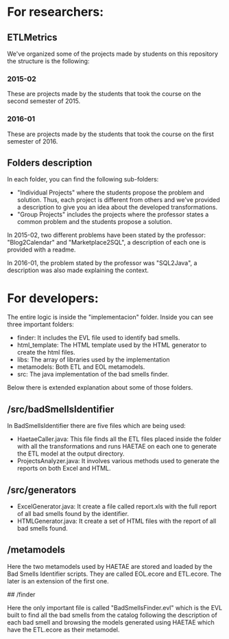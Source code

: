 # For researchers:

## ETLMetrics
We've organized some of the projects made by students on this repository the structure is the following:

### 2015-02
These are projects made by the students that took the course on the second semester of 2015.

### 2016-01
These are projects made by the students that took the course on the first semester of 2016.

## Folders description

In each folder, you can find the following sub-folders:
* "Individual Projects" where the students propose the problem and solution. Thus, each project is different from others and we've provided a description to give you an idea about the developed transformations.
* "Group Projects" includes the projects where the professor states a common problem and the students propose a solution.

In 2015-02, two different problems have been stated by the professor: "Blog2Calendar" and "Marketplace2SQL", a description of each one is provided with a readme.

In 2016-01, the problem stated by the professor was "SQL2Java", a description was also made explaining the context.

# For developers:

The entire logic is inside the "implementacion" folder. Inside you can see three important folders:

* finder: It includes the EVL file used to identify bad smells.
* html_template: The HTML template used by the HTML generator to create the html files.
* libs: The array of libraries used by the implementation
* metamodels: Both ETL and EOL metamodels.
* src: The java implementation of the bad smells finder.

Below there is extended explanation about some of those folders.

## /src/badSmellsIdentifier

In BadSmellsIdentifier there are five files which are being used:

* HaetaeCaller.java: This file finds all the ETL files placed inside the folder with all the transformations and runs HAETAE on each one to generate the ETL model at the output directory.
* ProjectsAnalyzer.java: It involves various methods used to generate the reports on both Excel and HTML.

## /src/generators

* ExcelGenerator.java: It create a file called report.xls with the full report of all bad smells found by the identifier.
* HTMLGenerator.java: It create a set of HTML files with the report of all bad smells found.

## /metamodels

Here the two metamodels used by HAETAE are stored and loaded by the Bad Smells Identifier scripts. They are called EOL.ecore and ETL.ecore. The later is an extension of the first one.

## /finder

Here the only important file is called "BadSmellsFinder.evl" which is the EVL built to find all the bad smells from the catalog following the description of each bad smell and browsing the models generated using HAETAE which have the ETL.ecore as their metamodel.
